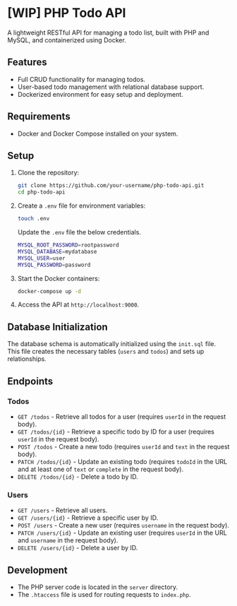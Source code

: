 # [WIP] PHP Todo API

A lightweight RESTful API for managing a todo list, built with PHP and MySQL, and containerized using Docker.

## Features

- Full CRUD functionality for managing todos.
- User-based todo management with relational database support.
- Dockerized environment for easy setup and deployment.

## Requirements

- Docker and Docker Compose installed on your system.

## Setup

1. Clone the repository:

   ```bash
   git clone https://github.com/your-username/php-todo-api.git
   cd php-todo-api
   ```

2. Create a `.env` file for environment variables:

   ```bash
   touch .env
   ```

   Update the `.env` file the below credentials.

   ```bash
   MYSQL_ROOT_PASSWORD=rootpassword
   MYSQL_DATABASE=mydatabase
   MYSQL_USER=user
   MYSQL_PASSWORD=password
   ```

3. Start the Docker containers:

   ```bash
   docker-compose up -d
   ```

4. Access the API at `http://localhost:9000`.

## Database Initialization

The database schema is automatically initialized using the `init.sql` file. This file creates the necessary tables (`users` and `todos`) and sets up relationships.

## Endpoints

### Todos

- `GET /todos` - Retrieve all todos for a user (requires `userId` in the request body).
- `GET /todos/{id}` - Retrieve a specific todo by ID for a user (requires `userId` in the request body).
- `POST /todos` - Create a new todo (requires `userId` and `text` in the request body).
- `PATCH /todos/{id}` - Update an existing todo (requires `todoId` in the URL and at least one of `text` or `complete` in the request body).
- `DELETE /todos/{id}` - Delete a todo by ID.

### Users

- `GET /users` - Retrieve all users.
- `GET /users/{id}` - Retrieve a specific user by ID.
- `POST /users` - Create a new user (requires `username` in the request body).
- `PATCH /users/{id}` - Update an existing user (requires `userId` in the URL and `username` in the request body).
- `DELETE /users/{id}` - Delete a user by ID.

## Development

- The PHP server code is located in the `server` directory.
- The `.htaccess` file is used for routing requests to `index.php`.
